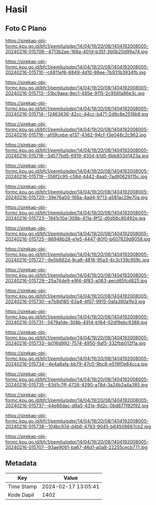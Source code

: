 # Hasil

## Foto C Plano

https://sirekap-obj-formc.kpu.go.id/bfc1/pemilu/pdpr/14/04/19/20/08/1404192008005-20240216-015706--4713b2ae-168a-401d-b35f-3b0b20d99a74.jpg

https://sirekap-obj-formc.kpu.go.id/bfc1/pemilu/pdpr/14/04/19/20/08/1404192008005-20240216-015710--c6811ef6-8849-4d10-86ee-7b931b3934fb.jpg

https://sirekap-obj-formc.kpu.go.id/bfc1/pemilu/pdpr/14/04/19/20/08/1404192008005-20240216-015713--51bc9aea-9ec1-485e-9115-2c956fa96e3c.jpg

https://sirekap-obj-formc.kpu.go.id/bfc1/pemilu/pdpr/14/04/19/20/08/1404192008005-20240216-015714--12463636-42cc-44cc-b471-2d9c8e2516b9.jpg

https://sirekap-obj-formc.kpu.go.id/bfc1/pemilu/pdpr/14/04/19/20/08/1404192008005-20240216-015716--af09cebe-e137-4362-94cf-f3e048c2c962.jpg

https://sirekap-obj-formc.kpu.go.id/bfc1/pemilu/pdpr/14/04/19/20/08/1404192008005-20240216-015718--3d577bd5-6919-4354-b1d5-6bb833d1423a.jpg

https://sirekap-obj-formc.kpu.go.id/bfc1/pemilu/pdpr/14/04/19/20/08/1404192008005-20240216-015719--356f2c95-c58d-4442-8aa0-7ad90629115c.jpg

https://sirekap-obj-formc.kpu.go.id/bfc1/pemilu/pdpr/14/04/19/20/08/1404192008005-20240216-015720--39e76a50-166a-4ad4-9713-a581ac29e70a.jpg

https://sirekap-obj-formc.kpu.go.id/bfc1/pemilu/pdpr/14/04/19/20/08/1404192008005-20240216-015723--1941c10a-308b-411a-9f12-d0d56c80492e.jpg

https://sirekap-obj-formc.kpu.go.id/bfc1/pemilu/pdpr/14/04/19/20/08/1404192008005-20240216-015725--86948b28-e1e5-4447-80f0-b607829d9058.jpg

https://sirekap-obj-formc.kpu.go.id/bfc1/pemilu/pdpr/14/04/19/20/08/1404192008005-20240216-015727--9e5b662d-8ca6-4818-95a3-4c3cf39c959c.jpg

https://sirekap-obj-formc.kpu.go.id/bfc1/pemilu/pdpr/14/04/19/20/08/1404192008005-20240216-015729--25a74de9-e9f4-4f83-a063-aecd65fcd825.jpg

https://sirekap-obj-formc.kpu.go.id/bfc1/pemilu/pdpr/14/04/19/20/08/1404192008005-20240216-015730--e7b9d185-63a4-4f07-9915-0afa390a1fe3.jpg

https://sirekap-obj-formc.kpu.go.id/bfc1/pemilu/pdpr/14/04/19/20/08/1404192008005-20240216-015731--3479a1de-308b-4914-b164-02df9ebc9388.jpg

https://sirekap-obj-formc.kpu.go.id/bfc1/pemilu/pdpr/14/04/19/20/08/1404192008005-20240216-015733--b016d992-7574-4950-9af5-332fbb012f1a.jpg

https://sirekap-obj-formc.kpu.go.id/bfc1/pemilu/pdpr/14/04/19/20/08/1404192008005-20240216-015734--4e4a8afa-bb79-47c0-9bc8-e519f0e84cca.jpg

https://sirekap-obj-formc.kpu.go.id/bfc1/pemilu/pdpr/14/04/19/20/08/1404192008005-20240216-015735--63d1c7ff-4726-4290-a78d-3a24b2a4a385.jpg

https://sirekap-obj-formc.kpu.go.id/bfc1/pemilu/pdpr/14/04/19/20/08/1404192008005-20240216-015737--44e66dac-d9a5-431e-9d2c-0bd677f82f92.jpg

https://sirekap-obj-formc.kpu.go.id/bfc1/pemilu/pdpr/14/04/19/20/08/1404192008005-20240216-015738--104bc97d-d4b6-4783-9045-b64508687cb2.jpg

https://sirekap-obj-formc.kpu.go.id/bfc1/pemilu/pdpr/14/04/19/20/08/1404192008005-20240216-015707--93ae9061-ba67-46d1-a0a8-22255cecb771.jpg


## Metadata

| Key        | Value               |
| ---------- | ------------------- |
| Time Stamp | 2024-02-17 13:05:41 |
| Kode Dapil | 1402                |




